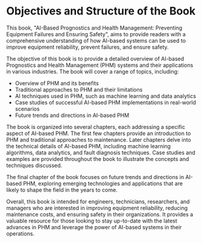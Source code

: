 Objectives and Structure of the Book
==================================================

This book, "AI-Based Prognostics and Health Management: Preventing Equipment Failures and Ensuring Safety", aims to provide readers with a comprehensive understanding of how AI-based systems can be used to improve equipment reliability, prevent failures, and ensure safety.

The objective of this book is to provide a detailed overview of AI-based Prognostics and Health Management (PHM) systems and their applications in various industries. The book will cover a range of topics, including:

* Overview of PHM and its benefits
* Traditional approaches to PHM and their limitations
* AI techniques used in PHM, such as machine learning and data analytics
* Case studies of successful AI-based PHM implementations in real-world scenarios
* Future trends and directions in AI-based PHM

The book is organized into several chapters, each addressing a specific aspect of AI-based PHM. The first few chapters provide an introduction to PHM and traditional approaches to maintenance. Later chapters delve into the technical details of AI-based PHM, including machine learning algorithms, data analytics, and fault diagnosis techniques. Case studies and examples are provided throughout the book to illustrate the concepts and techniques discussed.

The final chapter of the book focuses on future trends and directions in AI-based PHM, exploring emerging technologies and applications that are likely to shape the field in the years to come.

Overall, this book is intended for engineers, technicians, researchers, and managers who are interested in improving equipment reliability, reducing maintenance costs, and ensuring safety in their organizations. It provides a valuable resource for those looking to stay up-to-date with the latest advances in PHM and leverage the power of AI-based systems in their operations.
